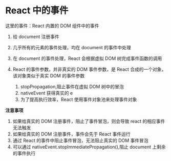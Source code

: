 # React 中的事件

这里的事件：React 内置的 DOM 组件中的事件

1. 给 document 注册事件
2. 几乎所有的元素的事件处理，均在 document 的事件中处理
3. 在 document 的事件处理，React 会根据虚拟 DOM 树完成事件函数的调用
4. React 的事件参数，并非真实的 DOM 事件参数，是 React 合成的一个对象，该对象类似于真实 DOM 的事件参数

   1. stopPropagation,阻止事件在虚拟 DOM 树中的冒泡
   2. nativeEvent 获得真实的 e
   3. 为了提高执行效率，React 使用事件对象池来处理事件对象

**注意事项**

1. 如果给真实的 DOM 注册事件，阻止了事件冒泡，则会导致 react 的相应事件无法触发
2. 如果给真实的 DOM 注册事件，事件会先于 React 事件运行
3. 通过 React 的事件中阻止事件冒泡，无法阻止真实的 DOM 事件冒泡
4. 可以通过 nativeEvent.stopImmediatePropagation(),阻止 document 上剩余的事件执行
